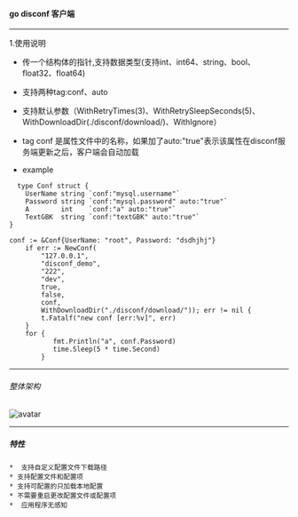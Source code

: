 #### go disconf 客户端
***
1.使用说明
   
 
  * 传一个结构体的指针,支持数据类型(支持int、int64、string、bool、float32、float64)
 
  * 支持两种tag:conf、auto
  
  * 支持默认参数（WithRetryTimes(3)、WithRetrySleepSeconds(5)、WithDownloadDir(./disconf/download/)、WithIgnore）
  * tag conf 是属性文件中的名称，如果加了auto:"true"表示该属性在disconf服务端更新之后，客户端会自动加载
  * example
  
```
  type Conf struct {
	UserName string `conf:"mysql.username"`
	Password string `conf:"mysql.password" auto:"true"`
	A        int    `conf:"a" auto:"true"`
	TextGBK  string `conf:"textGBK" auto:"true"`
}
```

```
conf := &Conf{UserName: "root", Password: "dsdhjhj"}
	if err := NewConf(
		"127.0.0.1",
		"disconf_demo",
		"222",
		"dev",
		true,
		false,
		conf,
		WithDownloadDir("./disconf/download/")); err != nil {
		t.Fatalf("new conf [err:%v]", err)
	}
	for {
	       fmt.Println("a", conf.Password)
	       time.Sleep(5 * time.Second)
		}
```


***

###### 整体架构

   ![avatar](https://github.com/scriptllh/go-disconf-client/blob/dev/docs/flow.svg)

  
***
  
##### 特性
    *  支持自定义配置文件下载路径
    * 支持配置文件和配置项
    * 支持可配置的只加载本地配置
    * 不需要重启更改配置文件或配置项
    *  应用程序无感知



